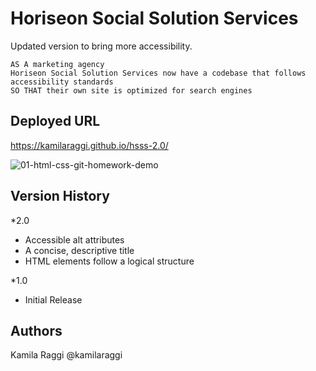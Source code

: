 # Horiseon Social Solution Services

Updated version to bring more accessibility.

```
AS A marketing agency
Horiseon Social Solution Services now have a codebase that follows accessibility standards
SO THAT their own site is optimized for search engines
```

## Deployed URL
https://kamilaraggi.github.io/hsss-2.0/


![01-html-css-git-homework-demo](https://user-images.githubusercontent.com/84299745/127920630-66d98859-738c-4c05-a7a7-d14ea54b73c4.png)

## Version History
*2.0
  * Accessible alt attributes
  * A concise, descriptive title
  * HTML elements follow a logical structure
   
*1.0
  * Initial Release

## Authors
Kamila Raggi
@kamilaraggi

